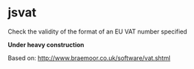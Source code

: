 # jsvat
Check the validity of the format of an EU VAT number specified

**Under heavy construction**

Based on:
http://www.braemoor.co.uk/software/vat.shtml
